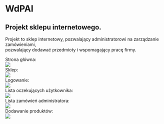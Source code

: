 # WdPAI

<h2> Projekt sklepu internetowego.</h2>

Projekt to sklep internetowy, pozwalający administratorowi na zarządzanie zamówieniami,<br>
pozwalający dodawać przedmioty i wspomagający pracę firmy.

Strona główna: <br>
<img src="../Zyla303/WdPAI/blob/main/public/images/mdimages/1.PNG?raw=true"><br>
Sklep: <br>
<img src="../Zyla303/WdPAI/blob/main/public/images/mdimages/2.PNG?raw=true"><br>
Logowanie: <br>
<img src="../Zyla303/WdPAI/blob/main/public/images/mdimages/3.PNG?raw=true"><br>
Lista oczekujących użytkownika: <br>
<img src="../Zyla303/WdPAI/blob/main/public/images/mdimages/4.PNG?raw=true"><br>
Lista zamówień administratora: <br>
<img src="../Zyla303/WdPAI/blob/main/public/images/mdimages/5.PNG?raw=true"><br>
Dodawanie produktów: <br>
<img src="../Zyla303/WdPAI/blob/main/public/images/mdimages/6.PNG?raw=true">